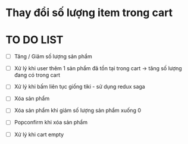 # Thay đổi số lượng item trong cart

# TO DO LIST

- [ ] Tăng / Giãm số lượng sản phẩm

- [ ] Xử lý khi user thêm 1 sản phẩm đã tồn tại trong cart -> tăng số lượng đang có trong cart

- [ ] Xử lý khi bấm liên tục giống tiki - sử dụng redux saga

- [ ] Xóa sản phẩm

- [ ] Xóa sản phẩm khi giảm số lượng sản phẩm xuống 0

- [ ] Popconfirm khi xóa sản phẩm

- [ ] Xử lý khi cart empty
